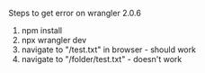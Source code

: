 Steps to get error on wrangler 2.0.6

1. npm install
2. npx wrangler dev
3. navigate to "/test.txt" in browser - should work
4. navigate to "/folder/test.txt" - doesn't work



